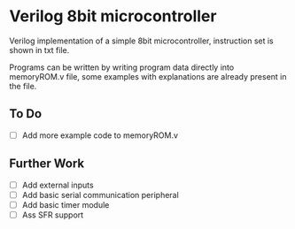 # Verilog 8bit microcontroller

Verilog implementation of a simple 8bit microcontroller, instruction set is shown in txt file.

Programs can be written by writing program data directly into memoryROM.v file, some examples with explanations are already present in the file.

## To Do
- [ ]  Add more example code to memoryROM.v

## Further Work
- [ ]  Add external inputs
- [ ]  Add basic serial communication peripheral
- [ ]  Add basic timer module
- [ ]  Ass SFR support
